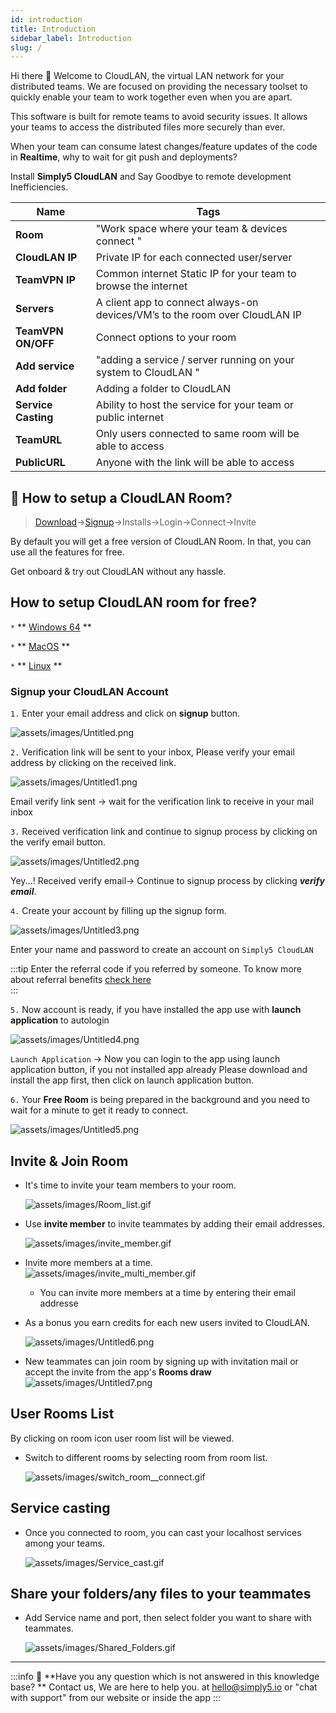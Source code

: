 ```yaml
---
id: introduction
title: Introduction
sidebar_label: Introduction
slug: /
---
```


<!-- # Get started -->

Hi there 👋 Welcome to CloudLAN, the virtual LAN network for your distributed teams. We are focused on providing the necessary toolset to quickly enable your team to work together even when you are apart. 

This software is built for remote teams to avoid security issues. It allows your teams to access the distributed files more securely than ever.

When your team can consume latest changes/feature updates of the code in **Realtime**, why to wait for git push and deployments? 

Install **Simply5 CloudLAN** and Say Goodbye to remote development Inefficiencies.

| **Name**            | Tags                                                                        |
| ------------------- | --------------------------------------------------------------------------- |
| **Room**            | "Work space where your team & devices connect "                             |
| **CloudLAN IP**     | Private IP for each connected user/server                                   |
| **TeamVPN IP**      | Common internet Static IP for your team to browse the internet              |
| **Servers**         | A client app to connect always-on devices/VM’s to the room over CloudLAN IP |
| **TeamVPN ON/OFF**  | Connect options to your room                                                |
| **Add service**     | "adding a service / server running on your system to CloudLAN "             |
| **Add folder**      | Adding a folder to CloudLAN                                                 |
| **Service Casting** | Ability to host the service for your team or public internet                |
| **TeamURL**         | Only users connected to same room will be able to access                    |
| **PublicURL**       | Anyone with the link will be able to access                                 |

## 🤔 How to setup a CloudLAN Room?

> [Download](https://www.simply5.io/download/)→[Signup](https://www.simply5.io/download)→Installs→Login→Connect→Invite

By default you will get a free version of CloudLAN Room. In that, you can use all the features for free.

Get onboard & try out CloudLAN without any hassle.

## How to setup CloudLAN room for free?

`*` **  [Windows 64](../client_apps/cloudlan_for_windows.md) ** 

`*` **  [MacOS](../client_apps/cloudlan_for_macos.md) ** 

`*` **  [Linux](../client_apps/cloudlan_for_linux.md) **


### Signup your CloudLAN Account
`1.` Enter your email address and click on **signup** button.

   ![assets/images/Untitled.png](assets/images/intro1.png)

  

`2.` Verification link will be sent to your inbox, Please verify your email address by clicking on the received link.

 ![assets/images/Untitled1.png](assets/images/intro2.png)

 Email verify link sent → wait for the verification link to receive in your mail inbox

`3.` Received verification link and continue to signup process by clicking on the verify email button.

![assets/images/Untitled2.png](assets/images/intro3.png)

 Yey...! Received verify email→ Continue to signup process by clicking ***verify email***.

`4.` Create your account by filling up the signup form.

 ![assets/images/Untitled3.png](assets/images/intro4.png)

  Enter your name and password to create an account on `Simply5 CloudLAN`

:::tip
  Enter the referral code if you referred by someone. To know more about referral benefits [check here](../features/referrel_program.md)  
:::

`5.` Now account is ready, if you have installed the app use with **launch application** to autologin

 ![assets/images/Untitled4.png](assets/images/intro5.png)

`Launch Application` → Now you can login to the app using launch application button, if you not installed app already Please download and install the app first, then click on launch application button.

`6.` Your **Free Room** is being prepared in the background and you need to wait for a minute to get it ready to connect.

 ![assets/images/Untitled5.png](assets/images/intro6.png)


## Invite & Join Room

- It's time to invite your team members to your room.

    ![assets/images/Room_list.gif](assets/images/Room_list.gif)

- Use **invite member** to invite teammates by adding their email addresses.

    ![assets/images/invite_member.gif](assets/images/invite_member.gif)

- Invite more members at a time.
 ![assets/images/invite_multi_member.gif](assets/images/invite_multi_member.gif)
  - You can invite more members at a time by entering their email addresse


- As a bonus you earn credits for each new users invited to CloudLAN.

    ![assets/images/Untitled6.png](assets/images/intro7.png)

- New teammates can join room by signing up with invitation mail or accept the invite from the app's **Rooms draw**
  ![assets/images/Untitled7.png](assets/images/intro8.png)

## User Rooms List

By clicking on room icon user room list will be viewed.

- Switch to different rooms by selecting room from room list.

    ![assets/images/switch_room__connect.gif](assets/images/switch_room__connect.gif)

## Service casting

- Once you connected to room, you can cast your localhost services among your teams.

    ![assets/images/Service_cast.gif](assets/images/Service_cast.gif)

## Share your folders/any files to your teammates

- Add Service name and port, then select folder you want to share with teammates.

    ![assets/images/Shared_Folders.gif](assets/images/Shared_Folders.gif)
  



---

:::info
:information_desk_person: **Have you any question which is not answered in this knowledge base? **
Contact us, We are here to help you. at [hello@simply5.io](mailto:hello@simply5.io) or "chat with support" from our website or inside the app
:::
